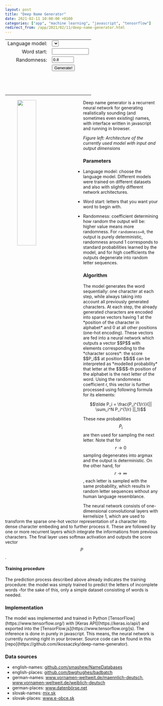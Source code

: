 ```yaml
---
layout: post
title: "Deep Name Generator"
date: 2021-02-11 10:00:00 +0100
categories: ["app", "machine learning", "javascript", "tensorflow"]
redirect_from: /app/2021/02/11/deep-name-generator.html
---
```

<!-- Loading tensorflow.js and jquery -->
<script src="https://cdn.jsdelivr.net/npm/@tensorflow/tfjs@2.0.1/dist/tf.min.js"></script>
<script src="https://code.jquery.com/jquery-3.5.1.min.js"></script>
<!-- Web interface -->
<form>
  <table>
    <tr>
      <td align="right">
        <label for="model">Language model:</label>
      </td>
      <td align="left">
        <select name="model" id="model"></select>
      </td>
    </tr>
    <tr>
      <td align="right">
        <label for="word_start">Word start:</label>
      </td>
      <td align="left">
        <input type="text" id="word_start" name="word_start" minlength="0" maxlength="20" size="12">
      </td>
    </tr>
    <tr>
      <td align="right">
        <label for="randomness">Randomness:</label>
      </td>
      <td align="left">
        <input type="number" id="randomness" name="randomness" min="0" max="10" value="0.8" size="3" step="0.1">
      </td>
    </tr>
    <tr>
      <td align="right">
      </td>
      <td align="left">
        <input type="button" value="Generate!" id="generate" onclick=predict>
      </td>
    </tr>
    <tr>
      <td colspan="2" align="center">
        <h3 id="output">&nbsp;</h3>
      </td>
    </tr>
  </table>
</form>


<p>
  <img src="" id="network_picture" width="35%" align="left" hspace="40" />
</p>
Deep name generator is a recurrent neural network for generating realistically sounding (and sometimes even existing) names, with interface written in javascript and running in browser.  

*Figure left: Architecture of the currently used model with input and output dimensions*
<h3 id="output">Parameters</h3>

- Language model: choose the language model. Different models were trained on different datasets and also with slightly different network architectures.

- Word start: letters that you want your word to begin with.

- Randomness: coefficient determining how random the output will be: higher value means more randomness. For `randomness=0`, the output is purely deterministic, randomness around 1 corresponds to standard probabilities learned by the model, and for high coefficients the outputs degenerate into random letter sequences.

<h3 id="output">Algorithm</h3>
The model generates the word sequentially: one character at each step, while always taking into account all previously generated characters. At each step, the already generated characters are encoded into sparse vectors having 1 at the *position of the character in alphabet* and 0 at all other positions (one-hot encoding). These vectors are fed into a neural network which outputs a vector $$P$$ with elements corresponding to the *character scores*: the score $$P_i$$ at position $$i$$ can be interpreted as *modelled probability* that letter at the $$i$$-th position of the alphabet is the next letter of the word. Using the randomness coefficient r, this vector is further processed using following formula for its elements:

$$\tilde P_i = \frac{P_i^{1/r}}{|| \sum_i^N P_i^{1/r} ||_1}$$

These new probabilities $$\tilde P_i$$ are then used for sampling the next letter. Note that for $$r \rightarrow 0$$ sampling degenerates into argmax and the output is deterministic. On the other hand, for $$r \rightarrow \infty$$, each letter is sampled with the same probability, which results in random letter sequences without any human language resemblance.

The neural network consists of one-dimensional convolutional layers with kernelsize 1, which are used to transform the sparse one-hot vector representation of a character into dense character embeding and to further process it. These are followed by one or more recurrent layers which integrate the informations from previous characters. The final layer uses softmax activation and outputs the score vector $$P$$.

<h4 id="output">Training procedure</h4>
The prediction process described above already indicates the training procedure: the model was simply trained to predict the letters of incomplete words -for the sake of this, only a simple dataset consisting of words is needed.

<h3 id="output">Implementation</h3>
The model was implemented and trained in Python [TensorFlow](https://www.tensorflow.org/) with [Keras API](https://keras.io/api/) and exported into the [TensorFlow.js](https://www.tensorflow.org/js). The inference is done in purely in javascript. This means, the neural network is currently running right in your browser. Source code can be found in this [repo](https://github.com/ikossaczky/deep-name-generator).

<h3 id="output">Data sources</h3>
<ul>
  <li>english-names: <a
      href="https://github.com/smashew/NameDatabases/blob/master/NamesDatabases/first%20names/us.txt">github.com/smashew/NameDatabases</a>
  </li>
  <li>english-places: <a
      href="https://raw.githubusercontent.com/bwghughes/badbatch/master/data/uk-towns-list/uk-towns.csv">github.com/bwghughes/badbatch</a>
  </li>
  <li>german-names: <a href="https://www.vornamen-weltweit.de/maennlich-deutsch.php"
      rel="nofollow">www.vornamen-weltweit.de/maennlich-deutsch</a>, <a
      href="https://www.vornamen-weltweit.de/weiblich-deutsch.php"
      rel="nofollow">www.vornamen-weltweit.de/weiblich-deutsch</a></li>
  <li>german-places: <a href="https://www.datenb%C3%B6rse.net/item/Liste_von_deutschen_Staedtenamen_.csv"
      rel="nofollow">www.datenbörse.net</a></li>
  <li>slovak-names: <a href="https://mix.sk/deti/babatko/mena-deti/" rel="nofollow">mix.sk</a></li>
  <li>slovak-places: <a href="https://www.e-obce.sk/zoznam_vsetkych_obci.html" rel="nofollow">www.e-obce.sk</a></li>
</ul>


<!-- Loading js interface to neural network directly from github using combinatronics.com-->
<script src="https://raw.githack.com/ikossaczky/deep-name-generator/master/network_interface.js"></script>

